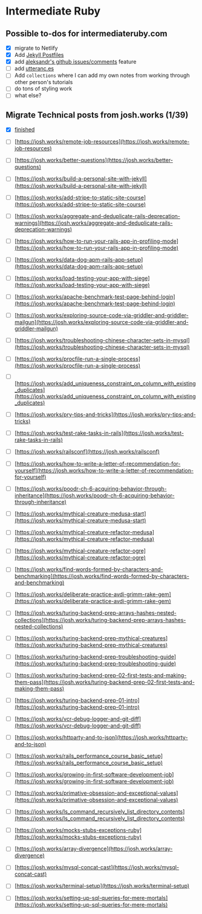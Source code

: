 # Intermediate Ruby



## Possible to-dos for intermediateruby.com

- [x] migrate to Netlify 
- [x] Add [Jekyll Postfiles](https://github.com/nhoizey/jekyll-postfiles)
- [x] add [aleksandr's github issues/comments](https://www.aleksandrhovhannisyan.com/blog/jekyll-comment-system-github-issues/) feature
- [ ] add [utteranc.es](https://utteranc.es/)
- [ ] Add `collections` where I can add my own notes from working through other person's tutorials
- [ ] do tons of styling work
- [ ] what else?

## Migrate Technical posts from josh.works (1/39)

- [x] [finished](https://intermediateruby.com/sidekiq-and-background-jobs-in-rails-for-beginners) 
- [ ] [https://josh.works/remote-job-resources](https://josh.works/remote-job-resources)
- [ ] [https://josh.works/better-questions](https://josh.works/better-questions)
- [ ] [https://josh.works/build-a-personal-site-with-jekyll](https://josh.works/build-a-personal-site-with-jekyll)
- [ ] [https://josh.works/add-stripe-to-static-site-course](https://josh.works/add-stripe-to-static-site-course)
- [ ] [https://josh.works/aggregate-and-deduplicate-rails-deprecation-warnings](https://josh.works/aggregate-and-deduplicate-rails-deprecation-warnings)
- [ ] [https://josh.works/how-to-run-your-rails-app-in-profiling-mode](https://josh.works/how-to-run-your-rails-app-in-profiling-mode)
- [ ] [https://josh.works/data-dog-apm-rails-app-setup](https://josh.works/data-dog-apm-rails-app-setup)
- [ ] [https://josh.works/load-testing-your-app-with-siege](https://josh.works/load-testing-your-app-with-siege)
- [ ] [https://josh.works/apache-benchmark-test-page-behind-login](https://josh.works/apache-benchmark-test-page-behind-login)
- [ ] [https://josh.works/exploring-source-code-via-griddler-and-griddler-mailgun](https://josh.works/exploring-source-code-via-griddler-and-griddler-mailgun)
- [ ] [https://josh.works/troubleshooting-chinese-character-sets-in-mysql](https://josh.works/troubleshooting-chinese-character-sets-in-mysql)
- [ ] [https://josh.works/procfile-run-a-single-process](https://josh.works/procfile-run-a-single-process)
- [ ] [https://josh.works/add_uniqueness_constraint_on_column_with_existing_duplicates](https://josh.works/add_uniqueness_constraint_on_column_with_existing_duplicates)
- [ ] [https://josh.works/pry-tips-and-tricks](https://josh.works/pry-tips-and-tricks)
- [ ] [https://josh.works/test-rake-tasks-in-rails](https://josh.works/test-rake-tasks-in-rails)
- [ ] [https://josh.works/railsconf](https://josh.works/railsconf)
- [ ] [https://josh.works/how-to-write-a-letter-of-recommendation-for-yourself](https://josh.works/how-to-write-a-letter-of-recommendation-for-yourself)
- [ ] [https://josh.works/poodr-ch-6-acquiring-behavior-through-inheritance](https://josh.works/poodr-ch-6-acquiring-behavior-through-inheritance)
- [ ] [https://josh.works/mythical-creature-medusa-start](https://josh.works/mythical-creature-medusa-start)
- [ ] [https://josh.works/mythical-creature-refactor-medusa](https://josh.works/mythical-creature-refactor-medusa)
- [ ] [https://josh.works/mythical-creature-refactor-ogre](https://josh.works/mythical-creature-refactor-ogre)
- [ ] [https://josh.works/find-words-formed-by-characters-and-benchmarking](https://josh.works/find-words-formed-by-characters-and-benchmarking)
- [ ] [https://josh.works/deliberate-practice-avdi-grimm-rake-gem](https://josh.works/deliberate-practice-avdi-grimm-rake-gem)
- [ ] [https://josh.works/turing-backend-prep-arrays-hashes-nested-collections](https://josh.works/turing-backend-prep-arrays-hashes-nested-collections)
- [ ] [https://josh.works/turing-backend-prep-mythical-creatures](https://josh.works/turing-backend-prep-mythical-creatures)
- [ ] [https://josh.works/turing-backend-prep-troubleshooting-guide](https://josh.works/turing-backend-prep-troubleshooting-guide)
- [ ] [https://josh.works/turing-backend-prep-02-first-tests-and-making-them-pass](https://josh.works/turing-backend-prep-02-first-tests-and-making-them-pass)
- [ ] [https://josh.works/turing-backend-prep-01-intro](https://josh.works/turing-backend-prep-01-intro)
- [ ] [https://josh.works/vcr-debug-logger-and-git-diff](https://josh.works/vcr-debug-logger-and-git-diff)
- [ ] [https://josh.works/httparty-and-to-json](https://josh.works/httparty-and-to-json)
- [ ] [https://josh.works/rails_performance_course_basic_setup](https://josh.works/rails_performance_course_basic_setup)
- [ ] [https://josh.works/growing-in-first-software-development-job](https://josh.works/growing-in-first-software-development-job)
- [ ] [https://josh.works/primative-obsession-and-exceptional-values](https://josh.works/primative-obsession-and-exceptional-values)
- [ ] [https://josh.works/ls_command_recursively_list_directory_contents](https://josh.works/ls_command_recursively_list_directory_contents)
- [ ] [https://josh.works/mocks-stubs-exceptions-ruby](https://josh.works/mocks-stubs-exceptions-ruby)
- [ ] [https://josh.works/array-divergence](https://josh.works/array-divergence)
- [ ] [https://josh.works/mysql-concat-cast](https://josh.works/mysql-concat-cast)
- [ ] [https://josh.works/terminal-setup](https://josh.works/terminal-setup)
- [ ] [https://josh.works/setting-up-sql-queries-for-mere-mortals](https://josh.works/setting-up-sql-queries-for-mere-mortals)

